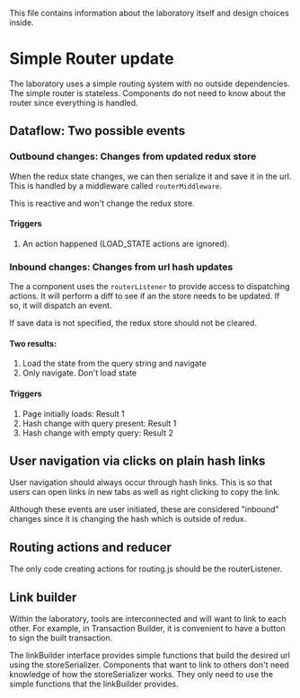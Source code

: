This file contains information about the laboratory itself and design choices inside.

# Simple Router update
The laboratory uses a simple routing system with no outside dependencies. The simple router is stateless. Components do not need to know about the router since everything is handled.

## Dataflow: Two possible events
### Outbound changes: Changes from updated redux store
When the redux state changes, we can then serialize it and save it in the url. This is handled by a middleware called `routerMiddleware`.

This is reactive and won't change the redux store.

#### Triggers
1. An action happened (LOAD_STATE actions are ignored).

### Inbound changes: Changes from url hash updates
The a component uses the `routerListener` to provide access to dispatching actions. It will perform a diff to see if an the store needs to be updated. If so, it will dispatch an event.

If save data is not specified, the redux store should not be cleared.

#### Two results:
1. Load the state from the query string and navigate
2. Only navigate. Don't load state

#### Triggers
1. Page initially loads: Result 1
2. Hash change with query present: Result 1
3. Hash change with empty query: Result 2

## User navigation via clicks on plain hash links
User navigation should always occur through hash links. This is so that users can open links in new tabs as well as right clicking to copy the link.

Although these events are user initiated, these are considered "inbound" changes since it is changing the hash which is outside of redux.

## Routing actions and reducer
The only code creating actions for routing.js should be the routerListener.

## Link builder
Within the laboratory, tools are interconnected and will want to link to each other. For example, in Transaction Builder, it is convenient to have a button to sign the built transaction.

The linkBuilder interface provides simple functions that build the desired url using the storeSerializer. Components that want to link to others don't need knowledge of how the storeSerializer works. They only need to use the simple functions that the linkBuilder provides.
